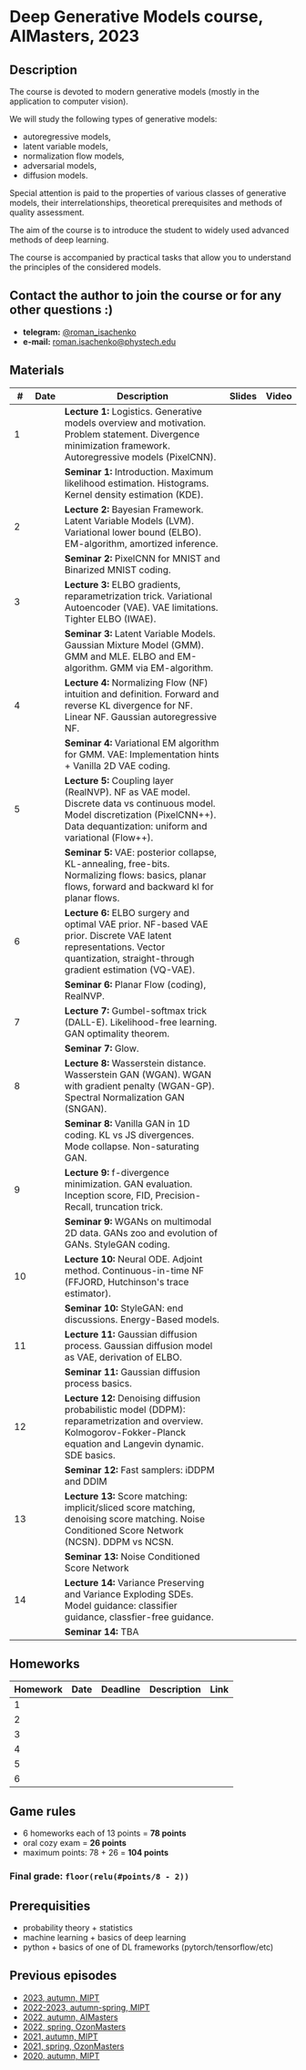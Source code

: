 # Deep Generative Models course, AIMasters, 2023

## Description
The course is devoted to modern generative models (mostly in the application to computer vision).

We will study the following types of generative models:
- autoregressive models,
- latent variable models,
- normalization flow models,
- adversarial models,
- diffusion models.

Special attention is paid to the properties of various classes of generative models, their interrelationships, theoretical prerequisites and methods of quality assessment.

The aim of the course is to introduce the student to widely used advanced methods of deep learning.

The course is accompanied by practical tasks that allow you to understand the principles of the considered models.

## Contact the author to join the course or for any other questions :)

- **telegram:** [@roman_isachenko](https://t.me/roman_isachenko)
- **e-mail:** roman.isachenko@phystech.edu

## Materials

| # | Date | Description | Slides | Video |
|---|---|---|---|---|
| 1 |  | <b>Lecture 1:</b> Logistics. Generative models overview and motivation. Problem statement. Divergence minimization framework. Autoregressive models (PixelCNN). |  | |
|  |  | <b>Seminar 1:</b> Introduction. Maximum likelihood estimation. Histograms. Kernel density estimation (KDE). |  |  |
| 2 |  | <b>Lecture 2:</b> Bayesian Framework. Latent Variable Models (LVM). Variational lower bound (ELBO). EM-algorithm, amortized inference. |  |  |
|  |  | <b>Seminar 2:</b> PixelCNN for MNIST and Binarized MNIST coding. |  |  |
| 3 |  | <b>Lecture 3:</b> ELBO gradients, reparametrization trick. Variational Autoencoder (VAE). VAE limitations. Tighter ELBO (IWAE).  |  |  |
|  |  | <b>Seminar 3:</b> Latent Variable Models. Gaussian Mixture Model (GMM). GMM and MLE. ELBO and EM-algorithm. GMM via EM-algorithm. |  |  |
| 4 |  | <b>Lecture 4:</b> Normalizing Flow (NF) intuition and definition. Forward and reverse KL divergence for NF. Linear NF. Gaussian autoregressive NF. |  |  |
|  |  | <b>Seminar 4:</b> Variational EM algorithm for GMM. VAE: Implementation hints + Vanilla 2D VAE coding.  |  |  |
| 5 |  | <b>Lecture 5:</b> Coupling layer (RealNVP). NF as VAE model. Discrete data vs continuous model. Model discretization (PixelCNN++). Data dequantization: uniform and variational (Flow++). |  |  | |
|  |  | <b>Seminar 5:</b> VAE: posterior collapse, KL-annealing, free-bits. Normalizing flows: basics, planar flows, forward and backward kl for planar flows. |  |  |
| 6 |  | <b>Lecture 6:</b> ELBO surgery and optimal VAE prior. NF-based VAE prior. Discrete VAE latent representations. Vector quantization, straight-through gradient estimation (VQ-VAE). |  |  |
|  |  | <b>Seminar 6:</b> Planar Flow (coding), RealNVP. |  |  |
| 7 |  | <b>Lecture 7:</b> Gumbel-softmax trick (DALL-E). Likelihood-free learning. GAN optimality theorem.  |  |  |
|  |  | <b>Seminar 7:</b> Glow. |  |  |
| 8 |  | <b>Lecture 8:</b> Wasserstein distance. Wasserstein GAN (WGAN). WGAN with gradient penalty (WGAN-GP). Spectral Normalization GAN (SNGAN). |  |  |
|  |  | <b>Seminar 8:</b> Vanilla GAN in 1D coding. KL vs JS divergences. Mode collapse. Non-saturating GAN. |  |  |
| 9 |  | <b>Lecture 9:</b> f-divergence minimization. GAN evaluation. Inception score, FID, Precision-Recall, truncation trick. |  |  |
|  |  | <b>Seminar 9:</b> WGANs on multimodal 2D data. GANs zoo and evolution of GANs. StyleGAN coding. |  |  |
| 10 |  | <b>Lecture 10:</b> Neural ODE. Adjoint method. Continuous-in-time NF (FFJORD, Hutchinson's trace estimator). |  |  |
|  |  | <b>Seminar 10:</b> StyleGAN: end discussions. Energy-Based models. |  |  |
| 11 |  | <b>Lecture 11:</b> Gaussian diffusion process. Gaussian diffusion model as VAE, derivation of ELBO. |  |  |
|  |  | <b>Seminar 11:</b> Gaussian diffusion process basics. |  |
| 12 |  | <b>Lecture 12:</b> Denoising diffusion probabilistic model (DDPM): reparametrization and overview. Kolmogorov-Fokker-Planck equation and Langevin dynamic. SDE basics. |  |  |
|  |  | <b>Seminar 12:</b> Fast samplers: iDDPM and DDIM |  |  |
| 13 |  | <b>Lecture 13:</b> Score matching: implicit/sliced score matching, denoising score matching. Noise Conditioned Score Network (NCSN). DDPM vs NCSN. |  |  |
|  |  | <b>Seminar 13:</b> Noise Conditioned Score Network |  |  |
| 14 |  | <b>Lecture 14:</b> Variance Preserving and Variance Exploding SDEs. Model guidance: classifier guidance, classfier-free guidance. |  |  |
|  |  | <b>Seminar 14:</b> TBA |  |  |

## Homeworks
| Homework | Date | Deadline | Description | Link |
|---------|------|-------------|--------|-------|
| 1 |  |  |  |  |
| 2 |  |  |  |  |
| 3 |  |  |  |  |
| 4 |  |  |  |  |
| 5 |  |  |  |  |
| 6 |  |  |  |  |

## Game rules
- 6 homeworks each of 13 points = **78 points**
- oral cozy exam = **26 points**
- maximum points: 78 + 26 = **104 points**
### Final grade: `floor(relu(#points/8 - 2))`

## Prerequisities
- probability theory + statistics
- machine learning + basics of deep learning
- python + basics of one of DL frameworks (pytorch/tensorflow/etc)

## Previous episodes
- [2023, autumn, MIPT](https://github.com/r-isachenko/2023-DGM-MIPT-course)
- [2022-2023, autumn-spring, MIPT](https://github.com/r-isachenko/2022-2023-DGM-MIPT-course)
- [2022, autumn, AIMasters](https://github.com/r-isachenko/2022-2023-DGM-AIMasters-course)
- [2022, spring, OzonMasters](https://github.com/r-isachenko/2022-DGM-Ozon-course)
- [2021, autumn, MIPT](https://github.com/r-isachenko/2021-DGM-MIPT-course)
- [2021, spring, OzonMasters](https://github.com/r-isachenko/2021-DGM-Ozon-course)
- [2020, autumn, MIPT](https://github.com/r-isachenko/2020-DGM-MIPT-course)

